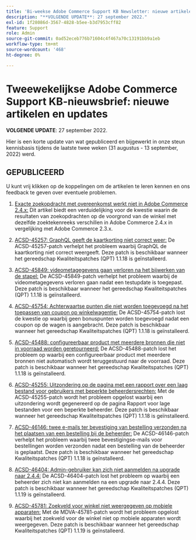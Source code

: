 ```yaml
---
title: 'Bi-weekse Adobe Commerce Support KB Newsletter: nieuwe artikelen en updates'
description: "**VOLGENDE UPDATE**: 27 september 2022."
exl-id: 1f28086d-3567-4828-b5ee-b3d7953cff82
feature: Support
role: Admin
source-git-commit: 0ad52eceb776b71604c4f467a70c13191bb9a1eb
workflow-type: tm+mt
source-wordcount: '468'
ht-degree: 0%

---
```


# Tweewekelijkse Adobe Commerce Support KB-nieuwsbrief: nieuwe artikelen en updates

**VOLGENDE UPDATE**: 27 september 2022.

Hier is een korte update van wat gepubliceerd en bijgewerkt in onze steun kennisbasis tijdens de laatste twee weken (31 augustus - 13 september, 2022) werd.

## GEPUBLICEERD

U kunt vrij klikken op de koppelingen om de artikelen te leren kennen en ons feedback te geven over eventuele problemen.

1. [Exacte zoekopdracht met overeenkomst werkt niet in Adobe Commerce 2.4.x:](/help/troubleshooting/miscellaneous/exact-match-search-for-product-not-working-in-adobe-commerce.md) Dit artikel biedt een verduidelijking voor de kwestie waarin de resultaten van zoekopdrachten op de voorgrond van de winkel met dezelfde zoektekenreeks verschillen in Adobe Commerce 2.4.x in vergelijking met Adobe Commerce 2.3.x.

1. [ACSD-45257: GraphQL geeft de kaartkorting niet correct weer:](/help/support-tools/patches-available-in-qpt-tool/v1-1-18/acsd-45257-graphql-doesnt-display-cart-discount-correctly.md) De ACSD-45257-patch verhelpt het probleem waarbij GraphQL de kaartkorting niet correct weergeeft. Deze patch is beschikbaar wanneer het gereedschap Kwaliteitspatches (QPT) 1.1.18 is geïnstalleerd.

1. [ACSD-45849: videometagegevens gaan verloren na het bijwerken van de stapel:](/help/support-tools/patches-available-in-qpt-tool/v1-1-18/acsd-45849-video-metadata-lost-after-staging-update.md) De ACSD-45849-patch verhelpt het probleem waarbij de videometagegevens verloren gaan nadat een testupdate is toegepast. Deze patch is beschikbaar wanneer het gereedschap Kwaliteitspatches (QPT) 1.1.18 is geïnstalleerd.

1. [ACSD-45754: Achterwaartse punten die niet worden toegevoegd na het toepassen van coupon op winkelwagentje:](https://experienceleague.adobe.com/docs/commerce-knowledge-base/kb/support-tools/patches/acsd-45754-reward-points-not-added-after-applying-coupon-to-the-cart.html) De ACSD-45754-patch lost de kwestie op waarbij geen bonuspunten worden toegevoegd nadat een coupon op de wagen is aangebracht. Deze patch is beschikbaar wanneer het gereedschap Kwaliteitspatches (QPT) 1.1.18 is geïnstalleerd.

1. [ACSD-45488: configureerbaar product met meerdere bronnen die niet in voorraad worden geretourneerd:](/help/support-tools/patches-available-in-qpt-tool/v1-1-18/acsd-45488-configurable-product-with-multiple-sources-not-returned-to-in-stock.md) De ACSD-45488-patch lost het probleem op waarbij een configureerbaar product met meerdere bronnen niet automatisch wordt teruggestuurd naar de voorraad. Deze patch is beschikbaar wanneer het gereedschap Kwaliteitspatches (QPT) 1.1.18 is geïnstalleerd.

1. [ACSD-45255: Uitzondering op de pagina met een rapport over een laag bestand voor gebruikers met beperkte beheerdersrechten:](/help/support-tools/patches-available-in-qpt-tool/v1-1-18/acsd-45255-exception-on-low-stock-report-page-for-restricted-admin-user.md) Met de ACSD-45255-patch wordt het probleem opgelost waarbij een uitzondering wordt gegenereerd op de pagina Rapport voor lage bestanden voor een beperkte beheerder. Deze patch is beschikbaar wanneer het gereedschap Kwaliteitspatches (QPT) 1.1.18 is geïnstalleerd.

1. [ACSD-46146: twee e-mails ter bevestiging van bestelling verzonden na het plaatsen van een bestelling bij de beheerder:](/help/support-tools/patches-available-in-qpt-tool/v1-1-18/acsd-46146-two-order-confirmation-emails-are-sent-after-placing-order-from-admin.md) De ACSD-46146-patch verhelpt het probleem waarbij twee bevestigingse-mails voor bestellingen worden verzonden nadat een bestelling van de beheerder is geplaatst. Deze patch is beschikbaar wanneer het gereedschap Kwaliteitspatches (QPT) 1.1.18 is geïnstalleerd.

1. [ACSD-46404: Admin-gebruiker kan zich niet aanmelden na upgrade naar 2.4.4:](/help/support-tools/patches-available-in-qpt-tool/v1-1-19/acsd-46404-admin-user-cannot-log-in-after-upgrading-to-2-4-4.md) De ACSD-46404-patch lost het probleem op waarbij een beheerder zich niet kan aanmelden na een upgrade naar 2.4.4. Deze patch is beschikbaar wanneer het gereedschap Kwaliteitspatches (QPT) 1.1.19 is geïnstalleerd.

1. [ACSD-45781: Zoekveld voor winkel niet weergegeven op mobiele apparaten:](/help/support-tools/patches-available-in-qpt-tool/v1-1-19/acsd-45781-store-front-search-field-not-displayed-on-mobile.md) Met de MDVA-45781-patch wordt het probleem opgelost waarbij het zoekveld voor de winkel niet op mobiele apparaten wordt weergegeven. Deze patch is beschikbaar wanneer het gereedschap Kwaliteitspatches (QPT) 1.1.19 is geïnstalleerd.
